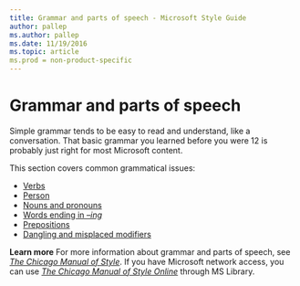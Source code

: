 ```yaml
---
title: Grammar and parts of speech - Microsoft Style Guide
author: pallep
ms.author: pallep
ms.date: 11/19/2016
ms.topic: article
ms.prod = non-product-specific
---
```


# Grammar and parts of speech

Simple
grammar tends to be easy to read and understand, like a
conversation. That basic grammar you learned before you were 12 is
probably just right for most Microsoft content. 

This section covers common grammatical issues:

  - [Verbs](/style-guide/grammar/verbs) 
  - [Person](/style-guide/grammar/person) 
  - [Nouns and pronouns](/style-guide/grammar/nouns-pronouns#_Plural_nouns) 
  - [Words ending in *–ing*](/style-guide/grammar/ing-words) 
  - [Prepositions](/style-guide/grammar/prepositions) 
  - [Dangling and misplaced modifiers](/style-guide/grammar/dangling-misplaced-modifiers) 

**Learn more** For more information about grammar and parts of speech, see *[The Chicago Manual of Style](http://www.chicagomanualofstyle.org/home.html)*. If you have Microsoft network access, you can use [*The Chicago Manual of Style Online*](http://aka.ms/mslibrary/cms) through MS Library.
